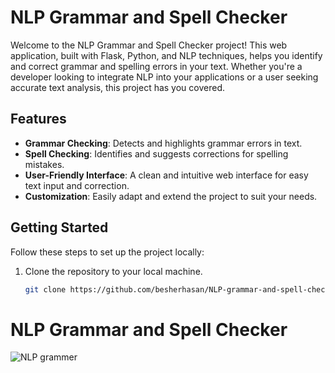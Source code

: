 # NLP Grammar and Spell Checker

Welcome to the NLP Grammar and Spell Checker project! This web application, built with Flask, Python, and NLP techniques, helps you identify and correct grammar and spelling errors in your text. Whether you're a developer looking to integrate NLP into your applications or a user seeking accurate text analysis, this project has you covered.

## Features

- **Grammar Checking**: Detects and highlights grammar errors in text.
- **Spell Checking**: Identifies and suggests corrections for spelling mistakes.
- **User-Friendly Interface**: A clean and intuitive web interface for easy text input and correction.
- **Customization**: Easily adapt and extend the project to suit your needs.

## Getting Started

Follow these steps to set up the project locally:

1. Clone the repository to your local machine.

   ```bash
   git clone https://github.com/besherhasan/NLP-grammar-and-spell-checker.git
# NLP Grammar and Spell Checker

![NLP grammer](./NLP%20grammer.png)
